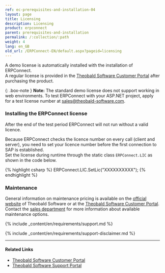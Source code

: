```yaml
---
ref: ec-prerequisites-and-installation-04
layout: page
title: Licensing
description: Licensing
product: erpconnect
parent: prerequisites-and-installation
permalink: /:collection/:path
weight: 4
lang: en_GB
old_url: /ERPConnect-EN/default.aspx?pageid=licensing
---
```


A demo license is automatically installed with the installation of ERPConnect.<br>
A regular license is provided in the [Theobald Software Customer Portal](https://my.theobald-software.com/) after purchasing the product. 

{: .box-note }
**Note:** The standard demo license does not support working in web environments. 
To test ERPConnect with your ASP.NET project, apply for a test license number at [sales@theobald-software.com](mailto:sales@theobald-software.com).    
 
### Installing the ERPConnect license 

After the end of the test period ERPConnect will not run without a valid licence.

Because ERPConnect checks the licence number on every call (client and server), you need to set your licence number before the first connection to SAP is established.<br>
Set the license during runtime through the static class `ERPConnect.LIC` as shown in the code below.

{% highlight csharp %}
ERPConnect.LIC.SetLic("XXXXXXXXXX");
{% endhighlight %}


### Maintenance
General information on maintenance pricing is available on the [official website](https://theobald-software.com/en/erpconnect/pricing-order) of Theobald Software or at the [Theobald Software Customer Portal](https://my.theobald-software.com/). 
Contact the [sales department](mailto:sales@theobald-software.com) for more information about available maintenance options.<br>

<!---
### Support
-->
{% include _content/en/requirements/support.md %}

{% include _content/en/requirements/support-disclaimer.md %}


****
#### Related Links
- [Theobald Software Customer Portal](https://my.theobald-software.com/)
- [Theobald Software Support Portal](https://support.theobald-software.com/helpdesk)
